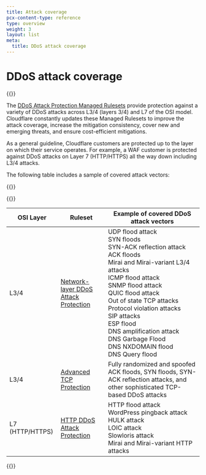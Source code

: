 ```yaml
---
title: Attack coverage
pcx-content-type: reference
type: overview
weight: 3
layout: list
meta:
  title: DDoS attack coverage
---
```


# DDoS attack coverage

{{<content-column>}}

The [DDoS Attack Protection Managed Rulesets](/ddos-protection/managed-rulesets/) provide protection against a variety of DDoS attacks across L3/4 (layers 3/4) and L7 of the OSI model. Cloudflare constantly updates these Managed Rulesets to improve the attack coverage, increase the mitigation consistency, cover new and emerging threats, and ensure cost-efficient mitigations.

As a general guideline, Cloudflare customers are protected up to the layer on which their service operates. For example, a WAF customer is protected against DDoS attacks on Layer 7 (HTTP/HTTPS) all the way down including L3/4 attacks.

The following table includes a sample of covered attack vectors:

{{</content-column>}}

{{<table-wrap>}}

| OSI Layer       | Ruleset                                                                            | Example of covered DDoS attack vectors                                                                                                                                                                                                                                                                                                                                                                       |
| --------------- | ---------------------------------------------------------------------------------- | ------------------------------------------------------------------------------------------------------------------------------------------------------------------------------------------------------------------------------------------------------------------------------------------------------------------------------------------------------------------------------------------------------------ |
| L3/4            | [Network-layer DDoS Attack Protection](/ddos-protection/managed-rulesets/network/) | UDP flood attack<br/>SYN floods<br/>SYN-ACK reflection attack<br/>ACK floods<br/>Mirai and Mirai-variant L3/4 attacks<br/>ICMP flood attack<br/>SNMP flood attack<br/>QUIC flood attack<br/>Out of state TCP attacks<br/>Protocol violation attacks<br/>SIP attacks<br/>ESP flood<br/>DNS amplification attack<br/>DNS Garbage Flood<br/>DNS NXDOMAIN flood<br/>DNS Query flood |
| L3/4            | [Advanced TCP Protection](/ddos-protection/managed-rulesets/tcp-protection/)       | Fully randomized and spoofed ACK floods, SYN floods, SYN-ACK reflection attacks, and other sophisticated TCP-based DDoS attacks                                                                                                                                                                                                                                                                              |
| L7 (HTTP/HTTPS) | [HTTP DDoS Attack Protection](/ddos-protection/managed-rulesets/http/)             | HTTP flood attack<br/>WordPress pingback attack<br/>HULK attack<br/>LOIC attack<br/>Slowloris attack<br/>Mirai and Mirai-variant HTTP attacks                                                                                                                                                                                                                                                                |

{{</table-wrap>}}
